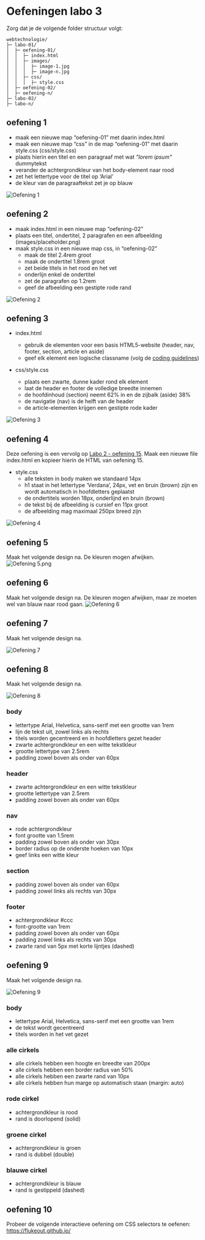 # Oefeningen labo 3

Zorg dat je de volgende folder structuur volgt:

```
webtechnologie/
├─ labo-01/
│  ├─ oefening-01/
│  │  ├─ index.html
│  │  ├─ images/
│  │  │  ├─ image-1.jpg 
│  │  │  ├─ image-n.jpg 
│  │  ├─ css/
│  │  │  ├─ style.css
│  ├─ oefening-02/
│  ├─ oefening-n/
├─ labo-02/
├─ labo-n/      
```

## oefening 1
* maak een nieuwe map “oefening-01” met daarin index.html
* maak een nieuwe map “css” in de map “oefening-01” met daarin style.css (css/style.css)
* plaats hierin een titel en een paragraaf met wat _"lorem ipsum"_ dummytekst
* verander de achtergrondkleur van het body-element naar rood
* zet het lettertype voor de titel op ‘Arial’
* de kleur van de paragraaftekst zet je op blauw

![Oefening 1](oef-1.png)

## oefening 2
* maak index.html in een nieuwe map “oefening-02”
* plaats een titel, ondertitel, 2 paragrafen en een afbeelding (images/placeholder.png)
* maak style.css in een nieuwe map css, in “oefening-02”
  * maak de titel 2.4rem groot
  * maak de ondertitel 1.8rem groot
  * zet beide titels in het rood en het vet
  * onderlijn enkel de ondertitel
  * zet de paragrafen op 1.2rem
  * geef de afbeelding een gestipte rode rand

![Oefening 2](oef-2.png)

## oefening 3

* index.html
  * gebruik de elementen voor een basis HTML5-website (header, nav, footer, section, article en aside)
  * geef elk element een logische classname (volg de [coding guidelines](coding-guidelines.md))

* css/style.css
  * plaats een zwarte, dunne kader rond elk element
  * laat de header en footer de volledige breedte innemen
  * de hoofdinhoud (section) neemt 62% in en de zijbalk (aside) 38%
  * de navigatie (nav) is de helft van de header
  * de article-elementen krijgen een gestipte rode kader

![Oefening 3](oef-3.png)

## oefening 4

Deze oefening is een vervolg op [Labo 2 - oefening 15](../LW1/labo2/oefeningen.md#oefening-15). Maak een nieuwe file index.html en kopieer hierin de HTML van oefening 15.

* style.css
  * alle teksten in body maken we standaard 14px
  * h1 staat in het lettertype ‘Verdana’, 24px, vet en bruin (brown) zijn en wordt automatisch in hoofdletters geplaatst
  * de ondertitels worden 18px, onderlijnd en bruin (brown)
  * de tekst bij de afbeelding is cursief en 11px groot
  * de afbeelding mag maximaal 250px breed zijn

![Oefening 4](oef-4.png)

## oefening 5

Maak het volgende design na. De kleuren mogen afwijken.
![Oefening 5.png](oef-5.png)

## oefening 6

Maak het volgende design na. De kleuren mogen afwijken, maar ze moeten wel van blauw naar rood gaan.
![Oefening 6](oef-6.png)

## oefening 7

Maak het volgende design na.

![Oefening 7](oef-7.png)

## oefening 8

Maak het volgende design na.

![Oefening 8](oef-8.jpg)

### body
*  lettertype Arial, Helvetica, sans-serif met een grootte van 1rem
* lijn de tekst uit, zowel links als rechts
*  titels worden gecentreerd en in hoofdletters gezet header
* zwarte achtergrondkleur en een witte tekstkleur
*  grootte lettertype van 2.5rem
*  padding zowel boven als onder van 60px

### header
* zwarte achtergrondkleur en een witte tekstkleur
* grootte lettertype van 2.5rem
* padding zowel boven als onder van 60px

### nav
* rode achtergrondkleur
* font grootte van 1.5rem
* padding zowel boven als onder van 30px
* border radius op de onderste hoeken van 10px
* geef links een witte kleur
### section
* padding zowel boven als onder van 60px
* padding zowel links als rechts van 30px

### footer
* achtergrondkleur #ccc
* font-grootte van 1rem
* padding zowel boven als onder van 60px
* padding zowel links als rechts van 30px
* zwarte rand van 5px met korte lijntjes (dashed)

## oefening 9

Maak het volgende design na.

![Oefening 9](oef-9.png)

### body
* lettertype Arial, Helvetica, sans-serif met een grootte van 1rem
* de tekst wordt gecentreerd
* titels worden in het vet gezet

### alle cirkels
* alle cirkels hebben een hoogte en breedte van 200px
* alle cirkels hebben een border radius van 50%
* alle cirkels hebben een zwarte rand van 10px
* alle cirkels hebben hun marge op automatisch staan (margin: auto)

### rode cirkel
* achtergrondkleur is rood 
* rand is doorlopend (solid)
### groene cirkel
* achtergrondkleur is groen 
* rand is dubbel (double)
### blauwe cirkel
* achtergrondkleur is blauw 
* rand is gestippeld (dashed)

## oefening 10
Probeer de volgende interactieve oefening om CSS selectors te oefenen: https://flukeout.github.io/